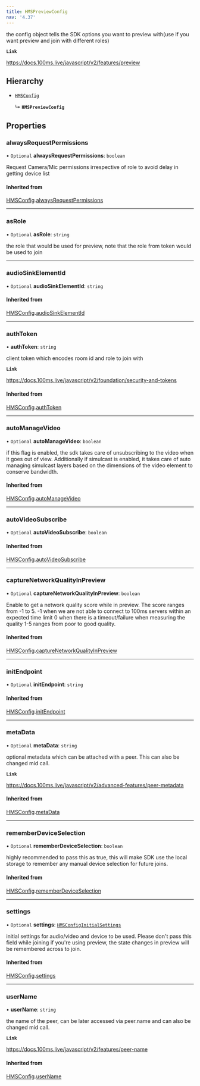 ```yaml
---
title: HMSPreviewConfig
nav: '4.37'
---
```


the config object tells the SDK options you want to preview with(use if you want preview and join with different roles)

**`Link`**

https://docs.100ms.live/javascript/v2/features/preview

## Hierarchy

- [`HMSConfig`](/api-reference/javascript/v2/interfaces/HMSConfig)

  ↳ **`HMSPreviewConfig`**

## Properties

### alwaysRequestPermissions

• `Optional` **alwaysRequestPermissions**: `boolean`

Request Camera/Mic permissions irrespective of role to avoid delay in getting device list

#### Inherited from

[HMSConfig](/api-reference/javascript/v2/interfaces/HMSConfig).[alwaysRequestPermissions](/api-reference/javascript/v2/interfaces/HMSConfig#alwaysrequestpermissions)

---

### asRole

• `Optional` **asRole**: `string`

the role that would be used for preview, note that the role from token would be used to join

---

### audioSinkElementId

• `Optional` **audioSinkElementId**: `string`

#### Inherited from

[HMSConfig](/api-reference/javascript/v2/interfaces/HMSConfig).[audioSinkElementId](/api-reference/javascript/v2/interfaces/HMSConfig#audiosinkelementid)

---

### authToken

• **authToken**: `string`

client token which encodes room id and role to join with

**`Link`**

https://docs.100ms.live/javascript/v2/foundation/security-and-tokens

#### Inherited from

[HMSConfig](/api-reference/javascript/v2/interfaces/HMSConfig).[authToken](/api-reference/javascript/v2/interfaces/HMSConfig#authtoken)

---

### autoManageVideo

• `Optional` **autoManageVideo**: `boolean`

if this flag is enabled, the sdk takes care of unsubscribing to the video when it goes out of view.
Additionally if simulcast is enabled, it takes care of auto managing simulcast layers based on the
dimensions of the video element to conserve bandwidth.

#### Inherited from

[HMSConfig](/api-reference/javascript/v2/interfaces/HMSConfig).[autoManageVideo](/api-reference/javascript/v2/interfaces/HMSConfig#automanagevideo)

---

### autoVideoSubscribe

• `Optional` **autoVideoSubscribe**: `boolean`

#### Inherited from

[HMSConfig](/api-reference/javascript/v2/interfaces/HMSConfig).[autoVideoSubscribe](/api-reference/javascript/v2/interfaces/HMSConfig#autovideosubscribe)

---

### captureNetworkQualityInPreview

• `Optional` **captureNetworkQualityInPreview**: `boolean`

Enable to get a network quality score while in preview. The score ranges from -1 to 5.
-1 when we are not able to connect to 100ms servers within an expected time limit
0 when there is a timeout/failure when measuring the quality
1-5 ranges from poor to good quality.

#### Inherited from

[HMSConfig](/api-reference/javascript/v2/interfaces/HMSConfig).[captureNetworkQualityInPreview](/api-reference/javascript/v2/interfaces/HMSConfig#capturenetworkqualityinpreview)

---

### initEndpoint

• `Optional` **initEndpoint**: `string`

#### Inherited from

[HMSConfig](/api-reference/javascript/v2/interfaces/HMSConfig).[initEndpoint](/api-reference/javascript/v2/interfaces/HMSConfig#initendpoint)

---

### metaData

• `Optional` **metaData**: `string`

optional metadata which can be attached with a peer. This can also be changed mid call.

**`Link`**

https://docs.100ms.live/javascript/v2/advanced-features/peer-metadata

#### Inherited from

[HMSConfig](/api-reference/javascript/v2/interfaces/HMSConfig).[metaData](/api-reference/javascript/v2/interfaces/HMSConfig#metadata)

---

### rememberDeviceSelection

• `Optional` **rememberDeviceSelection**: `boolean`

highly recommended to pass this as true, this will make SDK use the local storage
to remember any manual device selection for future joins.

#### Inherited from

[HMSConfig](/api-reference/javascript/v2/interfaces/HMSConfig).[rememberDeviceSelection](/api-reference/javascript/v2/interfaces/HMSConfig#rememberdeviceselection)

---

### settings

• `Optional` **settings**: [`HMSConfigInitialSettings`](/api-reference/javascript/v2/interfaces/HMSConfigInitialSettings)

initial settings for audio/video and device to be used. Please don't pass
this field while joining if you're using preview, the state changes in preview will be remembered
across to join.

#### Inherited from

[HMSConfig](/api-reference/javascript/v2/interfaces/HMSConfig).[settings](/api-reference/javascript/v2/interfaces/HMSConfig#settings)

---

### userName

• **userName**: `string`

the name of the peer, can be later accessed via peer.name and can also be changed mid call.

**`Link`**

https://docs.100ms.live/javascript/v2/features/peer-name

#### Inherited from

[HMSConfig](/api-reference/javascript/v2/interfaces/HMSConfig).[userName](/api-reference/javascript/v2/interfaces/HMSConfig#username)
